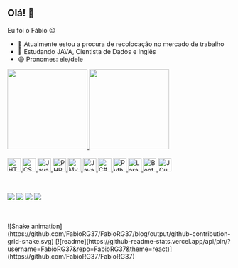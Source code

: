 ## Olá! 👋
Eu foi o Fábio 😉
<!--
**FabioRG37/FabioRG37** is a ✨ _special_ ✨ repository because its `README.md` (this file) appears on your GitHub profile.

Here are some ideas to get you started:

-->

- 🔭 Atualmente estou a procura de recolocação no mercado de trabalho
- 🌱 Estudando JAVA, Cientista de Dados e Inglês
- 😄 Pronomes: ele/dele

<div>
  <a href="https://github.com/FabioRG37">
    <img height="180em" src="https://github-readme-stats.vercel.app/api?username=FabioRG37&show_icons=true&theme=tokyonight&include_all_commits=true&count_private=true"/>
    <img height="180em" src="https://github-readme-stats.vercel.app/api/top-langs/?username=FabioRG37&layout=compact&langs_count=16&theme=tokyonight">
</div>
<br>
<div style="display: inline_block">
  <img src="https://cdn.jsdelivr.net/gh/devicons/devicon@latest/icons/html5/html5-original-wordmark.svg" alt="HTML" width="30" height="30" />
  <img src="https://cdn.jsdelivr.net/gh/devicons/devicon@latest/icons/css3/css3-original-wordmark.svg" alt="CSS" width="30" height="30" />
  <img src="https://cdn.jsdelivr.net/gh/devicons/devicon/icons/javascript/javascript-original.svg" alt="JavaScript" width="30" height="30"/>
  <img src="https://cdn.jsdelivr.net/gh/devicons/devicon@latest/icons/php/php-original.svg" alt="PHP" width="30" height="30" />
  <img src="https://cdn.jsdelivr.net/gh/devicons/devicon@latest/icons/mysql/mysql-original-wordmark.svg" alt="MySQL" width="30" height="30"  />
  <img src="https://cdn.jsdelivr.net/gh/devicons/devicon@latest/icons/java/java-original-wordmark.svg" alt="Java" width="30" height="30" />
  <img src="https://cdn.jsdelivr.net/gh/devicons/devicon@latest/icons/csharp/csharp-original.svg" alt="C#" width="30" height="30"  />
  <img src="https://cdn.jsdelivr.net/gh/devicons/devicon@latest/icons/python/python-original-wordmark.svg" alt="Python" width="30" height="30"  />
  <img src="https://cdn.jsdelivr.net/gh/devicons/devicon@latest/icons/laravel/laravel-original-wordmark.svg" alt="Laravel" width="30" height="30"  />
  <img src="https://cdn.jsdelivr.net/gh/devicons/devicon@latest/icons/bootstrap/bootstrap-original-wordmark.svg" alt="Bootstrap" width="30" height="30"  />
  <img src="https://cdn.jsdelivr.net/gh/devicons/devicon@latest/icons/jquery/jquery-original-wordmark.svg" alt="JQuery" width="30" height="30"  />
</div>

##
<br>
<div>
  <a href="https://www.instagram.com/fabiorg_/" target="_black"><img src="http://img.shields.io/badge/-Instagram-%23E4405F?style=for-the-badge&logo=instagram&logoColor=white" target="_blank"></a>
  <a href="https://www.linkedin.com/in/f%C3%A1bio-gon%C3%A7alves-509bb330/?locale=en_US" target="_black"><img src="http://img.shields.io/badge/-LinkedIn-%230077B5?style=for-the-badge&logo=linkein&logoColor=white" target="_blank"></a>
  <a href="mailto:falsilgon@gmail.com" target="_black"><img src="https://img.shields.io/badge/Gmail-D14836?style=for-the-badge&logo=gmail&logoColor=white" target="_blank"></a>
  <a href="mailto:fabio_richardfrg@hotmail.com" target="_black"><img src="https://img.shields.io/badge/Microsoft_Outlook-0078D4?style=for-the-badge&logo=microsoft-outlook&logoColor=white" target="_blank"></a>
</div>

##
<br>
![Snake animation](https://github.com/FabioRG37/FabioRG37/blog/output/github-contribution-grid-snake.svg)
[![readme](https://github-readme-stats.vercel.app/api/pin/?username=FabioRG37&repo=FabioRG37&theme=react)](https://github.com/FabioRG37/FabioRG37)

